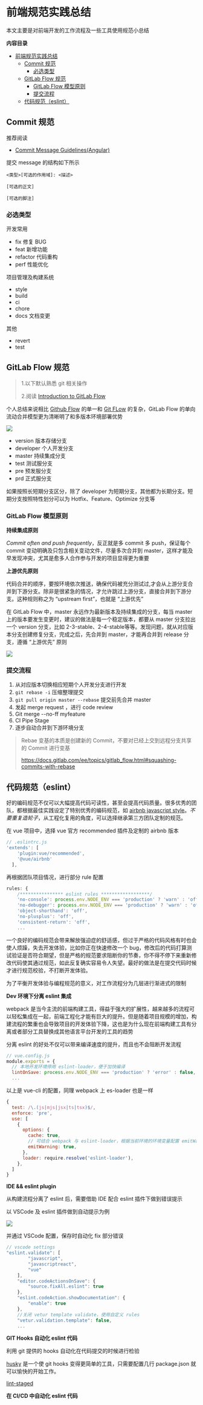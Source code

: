# 前端规范实践总结

本文主要是对前端开发的工作流程及一些工具使用规范小总结

**内容目录**
- [前端规范实践总结](#前端规范实践总结)
  - [Commit 规范](#commit-规范)
    - [必选类型](#必选类型)
  - [GitLab Flow 规范](#gitlab-flow-规范)
    - [GitLab Flow 模型原则](#gitlab-flow-模型原则)
    - [提交流程](#提交流程)
  - [代码规范（eslint）](#代码规范eslint)

## Commit 规范

推荐阅读
- [Commit Message Guidelines(Angular)](https://github.com/angular/angular/blob/22b96b9/CONTRIBUTING.md#-commit-message-guidelines)

提交 message 的结构如下所示

```
<类型>[可选的作用域]: <描述>

[可选的正文]

[可选的脚注]
```

### 必选类型

开发常用

- fix 修复 BUG
- feat 新增功能
- refactor 代码重构
- perf 性能优化

项目管理及构建系统

- style 
- build
- ci
- chore
- docs 文档变更

其他
- revert
- test


## GitLab Flow 规范

> 1.以下默认熟悉 git 相关操作
>
> 2.阅读 [Introduction to GitLab Flow](https://docs.gitlab.com/ee/topics/gitlab_flow.html#commit-often-and-push-frequently)

个人总结来说相比 [Github Flow](https://docs.gitlab.com/ee/topics/gitlab_flow.html#github-flow-as-a-simpler-alternative) 的单一和 [Git FLow](https://docs.gitlab.com/ee/topics/gitlab_flow.html#git-flow-and-its-problems) 的复杂，GitLab Flow 的单向流动合并模型更为清晰明了和多版本环境部署优势

![](./images/WechatIMG149.jpeg)

- version 版本存储分支
- developer 个人开发分支
- master 持续集成分支 
- test 测试服分支
- pre 预发服分支
- prd 正式服分支

如果按照长短期分支区分，除了 developer 为短期分支，其他都为长期分支。短期分支按照特性划分可以为 Hotfix、Feature、Optimize 分支等

### GitLab Flow 模型原则

**持续集成原则**

*Commit often and push frequently*，反正就是多 commit 多 push，保证每个 commit 变动明确及只包含相关变动文件，尽量多次合并到 master，这样才能及早发现冲突，尤其是愈多人合作参与开发的项目显得更为重要

**上游优先原则**

代码合并的顺序，要按环境依次推送，确保代码被充分测试过,才会从上游分支合并到下游分支。除非是很紧急的情况，才允许跳过上游分支，直接合并到下游分支。这种规则称之为 “upstream first”，也就是 “上游优先”

在 GitLab Flow 中，master 永远作为最新版本及持续集成的分支，每当 master 上的版本要发生变更时，建议的做法是每一个稳定版本，都要从 master 分支拉出一个 version 分支，比如 2-3-stable、2-4-stable等等。发现问题，就从对应版本分支创建修复分支，完成之后，先合并到 master，才能再合并到 release 分支，遵循 “上游优先” 原则

![](./images/1597559691893.jpg)

### 提交流程

1. 从对应版本切换相应短期个人开发分支进行开发
2. `git rebase -i` 压缩整理提交
3. `git pull origin master --rebase` 提交前先合并 master
4. 发起 merge request ，进行 code review
5. Git merge --no-ff myfeature
6. CI Pipe Stage
7. 逐步自动合并到下游环境分支

> Rebae 变基的本质是创建新的 Commit，不要对已经上交到远程分支共享的 Commit 进行变基
> 
> https://docs.gitlab.com/ee/topics/gitlab_flow.html#squashing-commits-with-rebase


## 代码规范（eslint）

好的编码规范不仅可以大幅提高代码可读性，甚至会提高代码质量。很多优秀的团队，都根据最佳实践设定了特别优秀的编码规范，如 [airbnb javascript style](https://github.com/airbnb/javascript)。*不要重复造轮子*，从工程化复用的角度，可以选择继承第三方团队定制的规范。

在 vue 项目中，选择 vue 官方 recommended 插件及定制的 airbnb 版本

```javascript
// .eslintrc.js
'extends': [
    'plugin:vue/recommended',
    '@vue/airbnb'
  ],
```
再根据团队项目情况，进行部分 rule 配置

```javascript
rules: {
    /**************** eslint rules ******************/
    'no-console': process.env.NODE_ENV === 'production' ? 'warn' : 'off',
    'no-debugger': process.env.NODE_ENV === 'production' ? 'warn' : 'off',
    'object-shorthand': 'off',
    'no-plusplus': 'off',
    'consistent-return': 'off',
    ...
```

一个良好的编码规范会带来解放强迫症的舒适感，但过于严格的代码风格有时也会使人烦躁，失去开发体验，比如你正在快速修改一个 bug，修改后的代码打算测试验证是否符合期望，但是严格的规范要求阻断你的节奏，你不得不停下来重新修改代码使其通过规范，如此反复确实容易令人失望。最好的做法是在提交代码时候才进行规范校验，不打断开发体验。

为了平衡开发体验与编程规范的意义，对工作流程分为几层进行渐进式的限制

**Dev 环境下分离 eslint 集成**

webpack 是当今主流的前端构建工具，得益于强大的扩展性，越来越多的流程可以轻松集成在一起，前端工程化才能有巨大的提升。但是随着项目规模的增加，构建流程的繁重也会导致项目的开发体验下降，这也是为什么现在前端构建工具有分离或者部分工具替换成其他语言平台开发的工具的趋势

分离 eslint 的好处不仅可以带来编译速度的提升，而且也不会阻断开发流程

```javascript
// vue.config.js
module.exports = {
  // 本地开发环境停用 eslint-loader，便于加快编译
  lintOnSave: process.env.NODE_ENV === 'production' ? 'error' : false, 
  ...
```

以上是 vue-cli 的配置，同理 webpack 上 es-loader 也是一样

```javascript
{
  test: /\.(js|mjs|jsx|ts|tsx)$/,
  enforce: 'pre',
  use: [
    {
      options: {
        cache: true,
        // 可结合 webpack 与 eslint-loader，根据当前环境的环境变量配置 emitWarning
        emitWarning: true,
      },
      loader: require.resolve('eslint-loader'),
    },
  ]
}
```

**IDE && eslint plugin**

从构建流程分离了 eslint 后，需要借助 IDE 配合 eslint 插件下做到错误提示

以 VSCode 及 eslint 插件做到自动提示为例

![](./images/vscode-eslint.png)

并通过 VSCode 配置，保存时自动化 fix 部分错误 

```javascript
// vscode settings
"eslint.validate": [
        "javascript",
        "javascriptreact",
        "vue"
    ],
    "editor.codeActionsOnSave": {
        "source.fixAll.eslint": true
    },
    "eslint.codeAction.showDocumentation": {
        "enable": true
    },
    //关闭 vetur template validate，使用自定义 rules
    "vetur.validation.template": false, 
    ...
```

**GIT Hooks 自动化 eslint 代码**

利用 git 提供的 hooks 自动化在代码提交的时候进行检验

[husky](https://github.com/typicode/husky) 是一个使 git hooks 变得更简单的工具，只需要配置几行 package.json 就可以愉快的开始工作。

[lint-staged](https://github.com/okonet/lint-staged)

**在 CI/CD 中自动化 eslint 代码**
